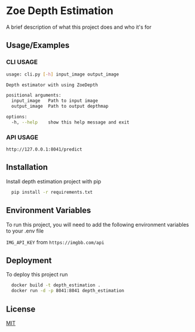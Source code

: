 
# Zoe Depth Estimation

A brief description of what this project does and who it's for


## Usage/Examples

### CLI USAGE
```bash
usage: cli.py [-h] input_image output_image

Depth estimator with using ZoeDepth

positional arguments:
  input_image   Path to input image
  output_image  Path to output depthmap

options:
  -h, --help    show this help message and exit
```

### API USAGE
```
http://127.0.0.1:8041/predict
```

## Installation

Install depth estimation project with pip

```bash
  pip install -r requirements.txt
```
    
## Environment Variables

To run this project, you will need to add the following environment variables to your .env file

`IMG_API_KEY` from `https://imgbb.com/api`


## Deployment

To deploy this project run

```bash
  docker build -t depth_estimation . 
  docker run -d -p 8041:8041 depth_estimation  
```


## License

[MIT](https://choosealicense.com/licenses/mit/)

